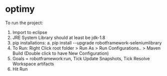 # optimy

To run the project:
1. Import to eclipse
2. JRE System Library should at least be jdk-1.8
3. pip installations:
   a. pip install --upgrade robotframework-seleniumlibrary
4. To Run: Right Click root folder > Run As > Run Configurations.. > Maven Build (Double click to have New Configuration)
5. Goals = robotframework:run, Tick Update Snapshots, Tick Resolve Workspace artifacts
6. Hit Run
